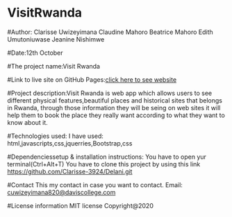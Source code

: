 # VisitRwanda

#Author: Clarisse Uwizeyimana
         Claudine Mahoro
         Beatrice Mahoro
         Edith Umutoniuwase
         Jeanine Nishimwe

#Date:12th October

#The project name:Visit Rwanda

#Link to live site on GitHub Pages:[click here to see website](https://clarisse-3924.github.io/VisitRwanda/)

#Project description:Visit Rwanda is web app which allows users to see different physical features,beautiful places  and historical sites that belongs in Rwanda, through those information they will be seing on web sites it will help them to book the place they really want according to what they want to know about it.

#Technologies used: I have used: html,javascripts,css,jquerries,Bootstrap,css

#Dependenciessetup & installation instructions: You have to open yur terminal(Ctrl+Alt+T) You have to clone this project by using this link https://github.com/Clarisse-3924/Delani.git

#Contact This my contact in case you want to contact. Email: cuwizeyimana820@daviscollege.com

#License information MIT license Copyright@2020
